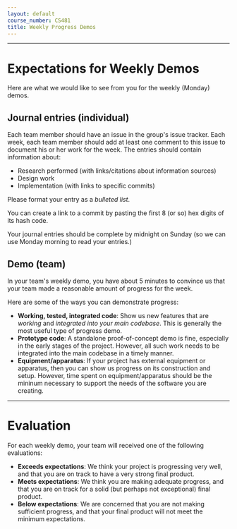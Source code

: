 ```yaml
---
layout: default
course_number: CS481
title: Weekly Progress Demos
---
```


--- --- --- --- --- --- --- --- --- --- --- --- --- --- --- --- --- --- --- --- --- --- --- ---



# Expectations for Weekly Demos

Here are what we would like to see from you for the weekly (Monday) demos.


## Journal entries (individual)

Each team member should have an issue in the group's issue tracker.  Each week, each team member should add at least one comment to this issue to document his or her work for the week.  The entries should contain information about:

* Research performed (with links/citations about information sources)
* Design work
* Implementation (with links to specific commits)

Please format your entry as a *bulleted list*.

You can create a link to a commit by pasting the first 8 (or so) hex digits of its hash code.

Your journal entries should be complete by midnight on Sunday (so we can use Monday morning to read your entries.)


## Demo (team)

In your team's weekly demo, you have about 5 minutes to convince us that your team made a reasonable amount of progress for the week.

Here are some of the ways you can demonstrate progress:

* **Working, tested, integrated code**: Show us new features that are *working* and *integrated into your main codebase*.  This is generally the most useful type of progress demo.
* **Prototype code**: A standalone proof-of-concept demo is fine, especially in the early stages of the project.  However, all such work needs to be integrated into the main codebase in a timely manner.
* **Equipment/apparatus**: If your project has external equipment or apparatus, then you can show us progress on its construction and setup.  However, time spent on equipment/apparatus should be the mininum necessary to support the needs of the software you are creating.

--- --- --- --- --- --- --- --- --- --- --- --- --- --- --- --- --- --- --- --- --- --- --- ---



# Evaluation

For each weekly demo, your team will received one of the following evaluations:

* **Exceeds expectations**: We think your project is progressing very well, and that you are on track to have a very strong final product.
* **Meets expectations**: We think you are making adequate progress, and that you are on track for a solid (but perhaps not exceptional) final product.
* **Below expectations**: We are concerned that you are not making sufficient progress, and that your final product will not meet the minimum expectations.
